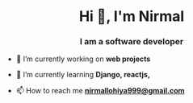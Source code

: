 <h1 align="center">Hi 👋, I'm Nirmal</h1>
<h3 align="center">I am a software developer  </h3>

- 🔭 I’m currently working on **web projects**

- 🌱 I’m currently learning **Django, reactjs,**

- 📫 How to reach me **nirmallohiya999@gmail.com**



